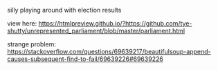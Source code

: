 silly playing around with election results

view here:
https://htmlpreview.github.io/?https://github.com/tye-shutty/unrepresented_parliament/blob/master/parliament.html

strange problem:
https://stackoverflow.com/questions/69639217/beautifulsoup-append-causes-subsequent-find-to-fail/69639226#69639226
